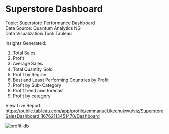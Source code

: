 # Superstore Dashboard

Topic: Superstore Performance Dashboard <br/>
Data Source: Quantum Analytics NG <br/>
Data Visualization Tool: Tableau <br/>

Insights Generated:
1. Total Sales
2. Profit 
3. Average Sales
4. Total Quantity Sold
5. Profit by Region
6. Best and Least Performing Countries by Profit
7. Profit by Sub-Category
8. Profit trend and forecast
9. Profit by category

View Live Report: https://public.tableau.com/app/profile/emmanuel.ikechukwu/viz/SuperstoreSalesDashboard_16762113451470/Dashboard

![profit-db](https://user-images.githubusercontent.com/88853963/220464159-052f2461-f61d-4e41-a81c-321fd194ca85.png)
